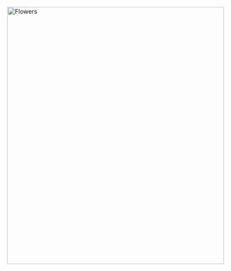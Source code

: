 <img src="https://github.com/user-attachments/assets/d6d67580-18af-49cb-97ff-62eb9a061939
" alt="Flowers" width="100%" height="600"/>

